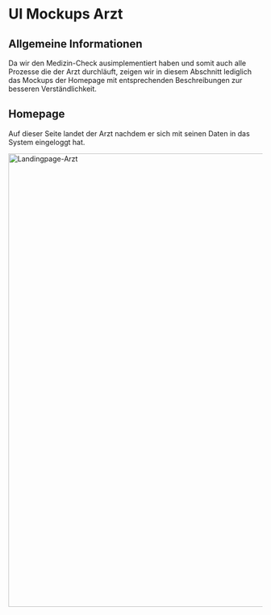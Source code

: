 # UI Mockups Arzt

## Allgemeine Informationen
Da wir den Medizin-Check ausimplementiert haben und somit auch alle Prozesse die der Arzt durchläuft, zeigen wir in diesem Abschnitt lediglich das Mockups der Homepage mit entsprechenden Beschreibungen zur besseren Verständlichkeit.

## Homepage

Auf dieser Seite landet der Arzt nachdem er sich mit seinen Daten in das System eingeloggt hat.

<img width="900" alt="Landingpage-Arzt" src="https://github.com/user-attachments/assets/06e31b53-22c6-4824-b798-f7198cbe01b7" />

